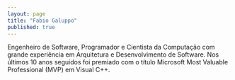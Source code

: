 ```yaml
---
layout: page
title: "Fabio Galuppo"
published: true
---
```

Engenheiro de Software, Programador e Cientista da Computação com grande experiência em Arquitetura e Desenvolvimento de Software. Nos últimos 10 anos seguidos foi premiado com o título Microsoft Most Valuable Professional (MVP) em Visual C++.

